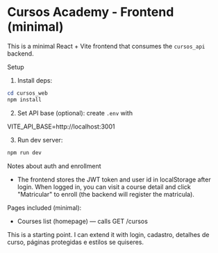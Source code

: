 # Cursos Academy - Frontend (minimal)

This is a minimal React + Vite frontend that consumes the `cursos_api` backend.

Setup

1. Install deps:

```powershell
cd cursos_web
npm install
```

2. Set API base (optional): create `.env` with

VITE_API_BASE=http://localhost:3001

3. Run dev server:

```powershell
npm run dev
```

Notes about auth and enrollment
- The frontend stores the JWT token and user id in localStorage after login. When logged in, you can visit a course detail and click "Matricular" to enroll (the backend will register the matricula).


Pages included (minimal):
- Courses list (homepage) — calls GET /cursos

This is a starting point. I can extend it with login, cadastro, detalhes de curso, páginas protegidas e estilos se quiseres.
